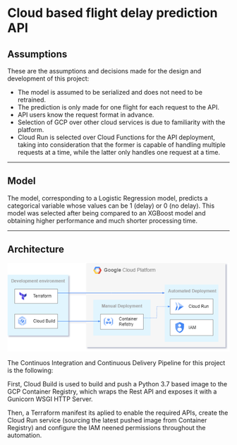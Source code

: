 # Cloud based flight delay prediction API

## Assumptions

These are the assumptions and decisions made for the design and development of this project:

- The model is assumed to be serialized and does not need to be retrained.
- The prediction is only made for one flight for each request to the API.
- API users know the request format in advance.
- Selection of GCP over other cloud services is due to familiarity with the platform.
- Cloud Run is selected over Cloud Functions for the API deployment, taking into consideration that the former is capable of handling multiple requests at a time, while the latter only handles one request at a time.

---

## Model

The model, corresponding to a Logistic Regression model, predicts a categorical variable whose values ​​can be 1 (delay) or 0 (no delay). This model was selected after being compared to an XGBoost model and obtaining higher performance and much shorter processing time.

---

## Architecture

![Architecture diagram](/media/architecture.png)

The Continuos Integration and Continuous Delivery Pipeline for this project is the following:

First, Cloud Build is used to build and push a Python 3.7 based image to the GCP Container Registry, which wraps the Rest API and exposes it with a Gunicorn WSGI HTTP Server. 

Then, a Terraform manifest its aplied to enable the required APIs, create the Cloud Run service (sourcing the latest pushed image from Container Registry) and configure the IAM neened permissions throughout the automation.
